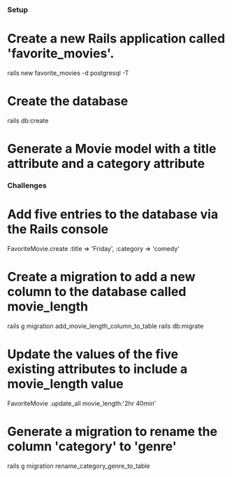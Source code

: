 ### Setup
# Create a new Rails application called 'favorite_movies'.
rails new favorite_movies -d postgresql -T
# Create the database
rails db:create
# Generate a Movie model with a title attribute and a category attribute


### Challenges
# Add five entries to the database via the Rails console
FavoriteMovie.create :title => 'Friday', :category => 'comedy'
# Create a migration to add a new column to the database called movie_length
rails g migration add_movie_length_column_to_table
rails db:migrate
# Update the values of the five existing attributes to include a movie_length value
FavoriteMovie .update_all movie_length:'2hr 40min'
# Generate a migration to rename the column 'category' to 'genre'
rails g migration rename_category_genre_to_table
